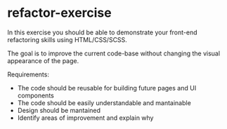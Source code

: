 # refactor-exercise

In this exercise you should be able to demonstrate your front-end refactoring skills using HTML/CSS/SCSS.

The goal is to improve the current code-base without changing the visual appearance of the page.

Requirements:

* The code should be reusable for building future pages and UI components
* The code should be easily understandable and mantainable
* Design should be mantained
* Identify areas of improvement and explain why
